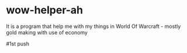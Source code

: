 # wow-helper-ah
It is a program that help me with my things in World Of Warcraft - mostly gold making with use of economy

#1st push
